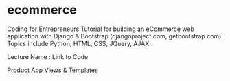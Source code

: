 ecommerce
=========

Coding for Entrepreneurs Tutorial for building an eCommerce web application with Django &amp; Bootstrap (djangoproject.com, getbootstrap.com). Topics include Python, HTML, CSS, JQuery, AJAX.


Lecture Name : Link to Code

[Product App Views & Templates](/tree/03fd0342c654db2fb4b8b53ac2a7cda68c72ee66)
